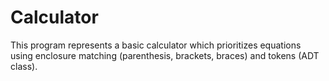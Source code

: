 # Calculator
This program represents a basic calculator which prioritizes equations using enclosure matching (parenthesis, brackets, braces) and tokens (ADT class).
